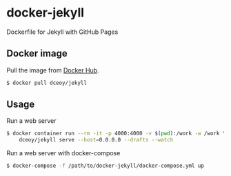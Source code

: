 docker-jekyll
=============

Dockerfile for Jekyll with GitHub Pages

Docker image
------------

Pull the image from [Docker Hub](https://hub.docker.com/r/dceoy/jekyll/).

```sh
$ docker pull dceoy/jekyll
```

Usage
-----

Run a web server

```sh
$ docker container run --rm -it -p 4000:4000 -v $(pwd):/work -w /work \
    dceoy/jekyll serve --host=0.0.0.0 --drafts --watch
```

Run a web server with docker-compose

```sh
$ docker-compose -f /path/to/docker-jekyll/docker-compose.yml up
```
